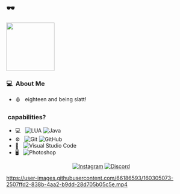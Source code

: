 <p><a href="https://dollarprynchd.github.io/editlxrd/">
</a></p>
<h2>🕶️</h2>


<img href="https://nymrp.cc" src="https://cdn.discordapp.com/attachments/880831665197432879/1003410896837677147/NEWLOGOTYPEBEAT512.png"  width="128" 
     height="128">
     
<h3>💻 &nbsp;About Me </h3>

- 🩸 &nbsp; eighteen and being slatt! 

<h3>&nbsp;capabilities?</h3>

- 💻 &nbsp;
  ![LUA](https://img.shields.io/badge/LUA-LUA-brightgreen)
  ![Java](https://img.shields.io/badge/-Java-333333?style=flat&logo=Java&logoColor=007396)
- ⚙️ &nbsp;
  ![Git](https://img.shields.io/badge/-Git-333333?style=flat&logo=git)
  ![GitHub](https://img.shields.io/badge/-GitHub-333333?style=flat&logo=github)
- 🔧 &nbsp;
  ![Visual Studio Code](https://img.shields.io/badge/-Visual%20Studio%20Code-333333?style=flat&logo=visual-studio-code&logoColor=007ACC)
- 🖥 &nbsp;
  ![Photoshop](https://img.shields.io/badge/-Photoshop-333333?style=flat&logo=adobe-photoshop)




<p align="center">
<a href="https://www.instagram.com/panettonemy/"><img alt="Instagram" src="https://img.shields.io/badge/IG-Instagram-red"></a>
<a href="https://discord.gg/7bjFNznH4a"><img alt="Discord" src="https://img.shields.io/badge/DC-Discord-blue"></a>
</p>




https://user-images.githubusercontent.com/66186593/160305073-2507ffd2-838b-4aa2-b9dd-28d705b05c5e.mp4



